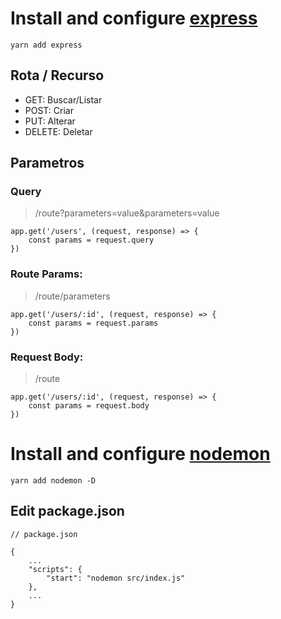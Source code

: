 # Install and configure [express](https://www.npmjs.com/package/express)

```
yarn add express
```

## Rota / Recurso

 - GET: Buscar/Listar
 - POST: Criar
 - PUT: Alterar
 - DELETE: Deletar

## Parametros

### Query 

> /route?parameters=value&parameters=value

```
app.get('/users', (request, response) => {
    const params = request.query
})
```

### Route Params: 

> /route/parameters

```
app.get('/users/:id', (request, response) => {
    const params = request.params
})
```

### Request Body: 

> /route

```
app.get('/users/:id', (request, response) => {
    const params = request.body
})
```

# Install and configure [nodemon](https://www.npmjs.com/package/nodemon)

```
yarn add nodemon -D
```

## Edit package.json

```
// package.json

{
    ...
    "scripts": {
        "start": "nodemon src/index.js"
    },
    ...
}
```

